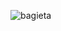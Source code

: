 ![bagieta](https://static.wikia.nocookie.net/minecraft_pl_gamepedia/images/8/88/Ognisko.gif/revision/latest?cb=20200413180427)
